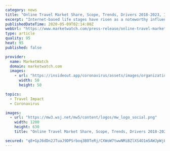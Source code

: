 ```yaml
---
category: news
title: "Online Travel Market Share, Scope, Trends, Drivers 2018-2023, Impact of COVID-19"
excerpt: "Internet-based life stages have risen as a noteworthy influencer and a powerful advertising stage for online visit organizations. Along these lines, web-based life stages help online travel organizations to advertise their administrations and carry straightforwardness and simplicity to the whole procedure."
publishedDateTime: 2020-05-09T02:14:00Z
webUrl: "https://www.marketwatch.com/press-release/online-travel-market-share-scope-trends-drivers-2018-2023-impact-of-covid-19-2020-05-08"
type: article
quality: 95
heat: 95
published: false

provider:
  name: MarketWatch
  domain: marketwatch.com
  images:
    - url: "https://insideout.app/coronavirus/assets/images/organizations/marketwatch.com-50x50.jpg"
      width: 50
      height: 50

topics:
  - Travel Impact
  - Coronavirus

images:
  - url: "https://mw3.wsj.net/mw5/content/logos/mw_logo_social.png"
    width: 1200
    height: 630
    title: "Online Travel Market Share, Scope, Trends, Drivers 2018-2023, Impact of COVID-19"

secured: "q8+GpJ6dDn2JTuaJ9DPSrboq3B0TeRj/CXWoW7twwNMiBZlXS4O1m5AWJpWjLfBQ2Mm5JaXo3qbxbslK5agowYdQG6qXp3rbrghbiJRUrYklBeJQ7++z8fck3d44MwoHjwHnjNSTUDV5VSWkdLQKPRpY8SjLVNzhsutlp+fR3XDjaxIL9UOP13xKDgaHwYBuT1epkSMdF9bPrPj4Dhg4u3RsYH3rTCxLGSAr7EJPtRi2RWTvJcXE5hK5UDbBvCevnC0eu0vjR7o7bldjnIgjFUJD/WIkUzaIlJWZKhLWK79S/jmRMxl3khIjLIg2YQHL;4nXiMOFERMlRjojWRk9Z6A=="
---
```


